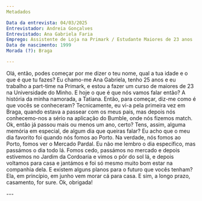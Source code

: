 ```yaml
---
Metadados 

Data da entrevista: 04/03/2025
Entrevistador: Andreia Gonçalves
Entrevistado: Ana Gabriela Faria
Emprego: Assistente de Loja na Primark / Estudante Maiores de 23 anos
Data de nascimento: 1999
Morada (?): Braga

---
```

<entrevista>

<entrevistador> Olá, então, podes começar por me dizer o teu nome, qual a tua idade e o que é que tu fazes? </entrevistador>
<entrevistado> Eu chamo-me Ana Gabriela, tenho 25 anos e eu trabalho a part-time na Primark, e estou a fazer um curso de maiores de 23 na Universidade do Minho. </entrevistado>
<entrevistador> E hoje o que é que nós vamos falar então? </entrevistador>
<entrevistado> A história da minha namorada, a Tatiana.</entrevistado>
<entrevistador> Então, para começar, diz-me como é que vocês se conheceram? </entrevistador>
<entrevistado> Tecnicamente, eu vi-a pela primeira vez em Braga, quando estava a passear com os meus pais, mas depois nós conhecemo-nos a sério na aplicação do Bumble, onde nós fizemos match. </entrevistado>
<entrevistador> Ok, então já passou mais ou menos um ano, certo? Tens, assim, alguma memória em especial, de algum dia que queiras falar? </entrevistador>
<entrevistado> Eu acho que o meu dia favorito foi quando nós fomos ao Porto. Na verdade, nós fomos ao Porto, fomos ver o Mercado Pardal. Eu não me lembro o dia específico, mas passámos o dia todo lá. Fomos cedo, passámos no mercado e depois estivemos no Jardim da Cordoaria e vimos o pôr do sol lá, e depois voltamos para casa e jantámos e foi só mesmo muito bom estar na companhia dela. </entrevistado>
<entrevistador> E existem alguns planos para o futuro que vocês tenham? </entrevistador>
<entrevistado> Ela, em princípio, em junho vem morar cá para casa. E sim, a longo prazo, casamento, for sure.</entrevistado>
<entrevistador> Ok, obrigada!</entrevistador>

</entrevista>
---